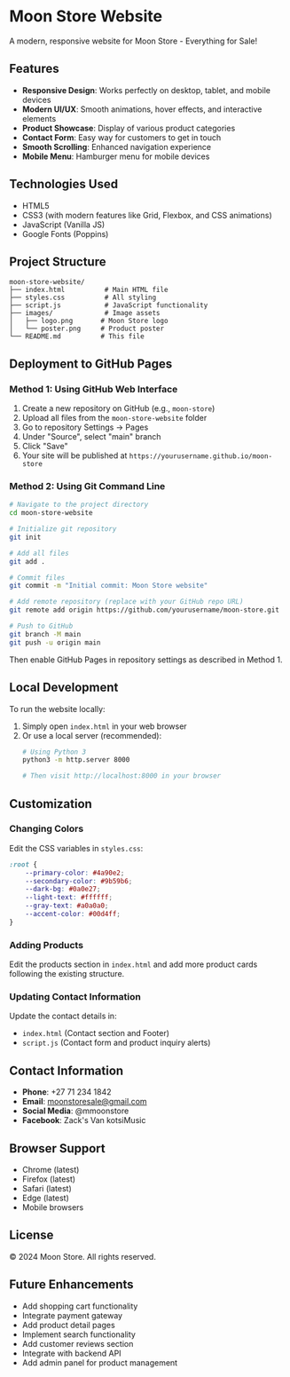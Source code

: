 # Moon Store Website

A modern, responsive website for Moon Store - Everything for Sale!

## Features

- **Responsive Design**: Works perfectly on desktop, tablet, and mobile devices
- **Modern UI/UX**: Smooth animations, hover effects, and interactive elements
- **Product Showcase**: Display of various product categories
- **Contact Form**: Easy way for customers to get in touch
- **Smooth Scrolling**: Enhanced navigation experience
- **Mobile Menu**: Hamburger menu for mobile devices

## Technologies Used

- HTML5
- CSS3 (with modern features like Grid, Flexbox, and CSS animations)
- JavaScript (Vanilla JS)
- Google Fonts (Poppins)

## Project Structure

```
moon-store-website/
├── index.html          # Main HTML file
├── styles.css          # All styling
├── script.js           # JavaScript functionality
├── images/             # Image assets
│   ├── logo.png       # Moon Store logo
│   └── poster.png     # Product poster
└── README.md          # This file
```

## Deployment to GitHub Pages

### Method 1: Using GitHub Web Interface

1. Create a new repository on GitHub (e.g., `moon-store`)
2. Upload all files from the `moon-store-website` folder
3. Go to repository Settings → Pages
4. Under "Source", select "main" branch
5. Click "Save"
6. Your site will be published at `https://yourusername.github.io/moon-store`

### Method 2: Using Git Command Line

```bash
# Navigate to the project directory
cd moon-store-website

# Initialize git repository
git init

# Add all files
git add .

# Commit files
git commit -m "Initial commit: Moon Store website"

# Add remote repository (replace with your GitHub repo URL)
git remote add origin https://github.com/yourusername/moon-store.git

# Push to GitHub
git branch -M main
git push -u origin main
```

Then enable GitHub Pages in repository settings as described in Method 1.

## Local Development

To run the website locally:

1. Simply open `index.html` in your web browser
2. Or use a local server (recommended):
   ```bash
   # Using Python 3
   python3 -m http.server 8000
   
   # Then visit http://localhost:8000 in your browser
   ```

## Customization

### Changing Colors

Edit the CSS variables in `styles.css`:

```css
:root {
    --primary-color: #4a90e2;
    --secondary-color: #9b59b6;
    --dark-bg: #0a0e27;
    --light-text: #ffffff;
    --gray-text: #a0a0a0;
    --accent-color: #00d4ff;
}
```

### Adding Products

Edit the products section in `index.html` and add more product cards following the existing structure.

### Updating Contact Information

Update the contact details in:
- `index.html` (Contact section and Footer)
- `script.js` (Contact form and product inquiry alerts)

## Contact Information

- **Phone**: +27 71 234 1842
- **Email**: moonstoresale@gmail.com
- **Social Media**: @mmoonstore
- **Facebook**: Zack's Van kotsiMusic

## Browser Support

- Chrome (latest)
- Firefox (latest)
- Safari (latest)
- Edge (latest)
- Mobile browsers

## License

© 2024 Moon Store. All rights reserved.

## Future Enhancements

- Add shopping cart functionality
- Integrate payment gateway
- Add product detail pages
- Implement search functionality
- Add customer reviews section
- Integrate with backend API
- Add admin panel for product management
